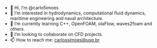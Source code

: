 - 👋 Hi, I’m @carlo5imoes
- 👀 I’m interested in hydrodynamics, computational fluid dynamics, maritime engineering and naval architecture.
- 🌱 I’m currently learning C++, OpenFOAM, olaFlow, waves2foam and others.
- 💞️ I’m looking to collaborate on CFD projects.
- 📫 How to reach me: carlossimoes@usp.br

<!---
carlo5imoes/carlo5imoes is a ✨ special ✨ repository because its `README.md` (this file) appears on your GitHub profile.
You can click the Preview link to take a look at your changes.
--->
